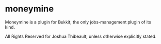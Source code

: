moneymine
=========

Moneymine is a plugin for Bukkit, the only jobs-management plugin of its kind.

All Rights Reserved for Joshua Thibeault, unless otherwise explicitly stated.